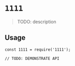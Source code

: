 # `1111`

> TODO: description

## Usage

```
const 1111 = require('1111');

// TODO: DEMONSTRATE API
```
